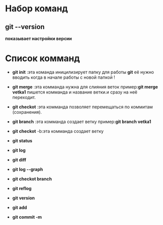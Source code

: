 # Набор команд
## git --version
**показывает настройки версии**


 # Список комманд


* **git init** :эта команда иницилизирует папку для работы **git** её нужно вводить когда в начале работы с новой папкой !

 * **git merge** :эта комманда нужна для слияния веток пример:**git merge vetka1** пишется комманда и название ветки.и сразу на неё переходит.

 * **git checkot** :эта комманда позволяет перемещаться по коммитам (сохранения).
 
 * **git branch** :эта комманда создает ветку пример:**git branch vetka1** 

* **git checkot**  -b:эта комманда создает ветку 
 

 * **git status**
 
 * **git log** 
 
 * **git diff** 
 
 * **git log --graph**  
 
 * **git checkot branch**
 
 * **git reflog** 
 
 * **git version**

 * **git add**
 
 * **git commit -m**
 
